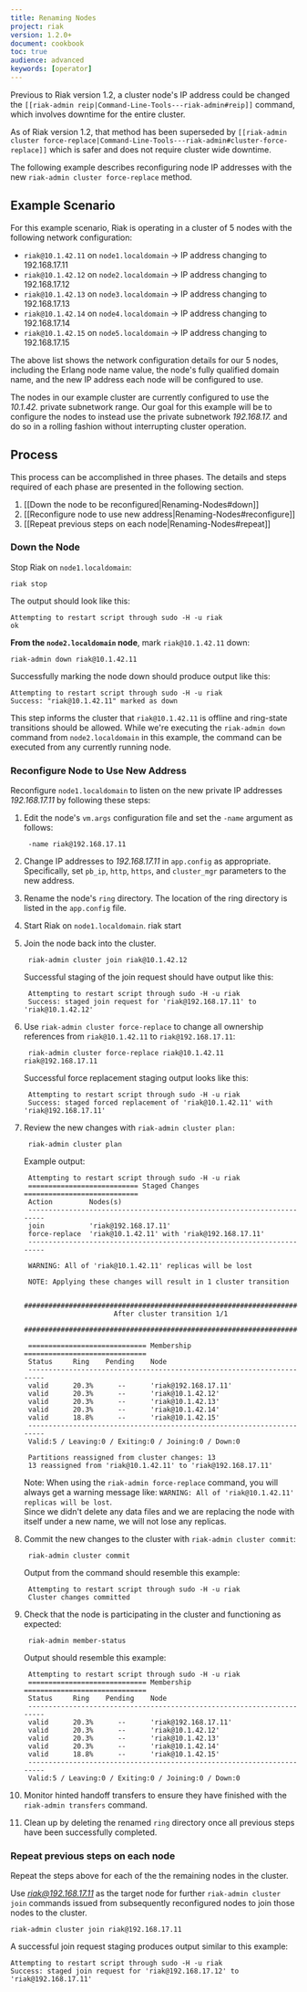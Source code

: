 ```yaml
---
title: Renaming Nodes
project: riak
version: 1.2.0+
document: cookbook
toc: true
audience: advanced
keywords: [operator]
---
```


Previous to Riak version 1.2, a cluster node's IP address could be changed
the `[[riak-admin reip|Command-Line-Tools---riak-admin#reip]]` command,
which involves downtime for the entire cluster.

As of Riak version 1.2, that method has been superseded by
`[[riak-admin cluster force-replace|Command-Line-Tools---riak-admin#cluster-force-replace]]`
which is safer and does not require cluster wide downtime.

The following example describes reconfiguring node IP addresses with the
new `riak-admin cluster force-replace` method.

## Example Scenario

For this example scenario, Riak is operating in a cluster of 5 nodes with the
following network configuration:

* `riak@10.1.42.11` on `node1.localdomain`
  &rarr; IP address changing to 192.168.17.11
* `riak@10.1.42.12` on `node2.localdomain`
  &rarr; IP address changing to 192.168.17.12
* `riak@10.1.42.13` on `node3.localdomain`
  &rarr; IP address changing to 192.168.17.13
* `riak@10.1.42.14` on `node4.localdomain`
  &rarr; IP address changing to 192.168.17.14
* `riak@10.1.42.15` on `node5.localdomain`
  &rarr; IP address changing to 192.168.17.15

The above list shows the network configuration details for our 5 nodes,
including the Erlang node name value, the node's fully qualified domain name,
and the new IP address each node will be configured to use.

The nodes in our example cluster are currently configured to use the
*10.1.42.* private subnetwork range. Our goal for this example will be to
configure the nodes to instead use the private subnetwork *192.168.17.* and
do so in a rolling fashion without interrupting cluster operation.

## Process
This process can be accomplished in three phases. The details and steps
required of each phase are presented in the following section.

1. [[Down the node to be reconfigured|Renaming-Nodes#down]]
2. [[Reconfigure node to use new address|Renaming-Nodes#reconfigure]]
3. [[Repeat previous steps on each node|Renaming-Nodes#repeat]]


<a id="down"></a>
### Down the Node

Stop Riak on `node1.localdomain`:

```
riak stop
```

The output should look like this:

```
Attempting to restart script through sudo -H -u riak
ok
```

**From the `node2.localdomain` node**, mark `riak@10.1.42.11` down:

```
riak-admin down riak@10.1.42.11
```

Successfully marking the node down should produce output like this:

```
Attempting to restart script through sudo -H -u riak
Success: "riak@10.1.42.11" marked as down
```

This step informs the cluster that `riak@10.1.42.11` is offline and
ring-state transitions should be allowed. While we're executing the
`riak-admin down` command from `node2.localdomain` in this example, the
command can be executed from any currently running node.

<a id="reconfigure"></a>
### Reconfigure Node to Use New Address

Reconfigure `node1.localdomain` to listen on the new private IP addresses
*192.168.17.11* by following these steps:

1. Edit the node's `vm.args` configuration file and set the `-name` argument
as follows:

        -name riak@192.168.17.11

2. Change IP addresses to *192.168.17.11* in `app.config` as appropriate.
   Specifically, set `pb_ip`, `http`, `https`, and `cluster_mgr` parameters
   to the new address.

3. Rename the node's `ring` directory. The location of the ring directory is
   listed in the `app.config` file.

4. Start Riak on `node1.localdomain`.
        riak start

5. Join the node back into the cluster.

        riak-admin cluster join riak@10.1.42.12

     Successful staging of the join request should have output like this:

        Attempting to restart script through sudo -H -u riak
        Success: staged join request for 'riak@192.168.17.11' to 'riak@10.1.42.12'

6. Use `riak-admin cluster force-replace` to change all ownership references
   from `riak@10.1.42.11` to `riak@192.168.17.11`:

        riak-admin cluster force-replace riak@10.1.42.11 riak@192.168.17.11

     Successful force replacement staging output looks like this:

        Attempting to restart script through sudo -H -u riak
        Success: staged forced replacement of 'riak@10.1.42.11' with 'riak@192.168.17.11'

7. Review the new changes with `riak-admin cluster plan:`

        riak-admin cluster plan

     Example output:

        Attempting to restart script through sudo -H -u riak
        =========================== Staged Changes ============================
        Action         Nodes(s)
        -----------------------------------------------------------------------
        join           'riak@192.168.17.11'
        force-replace  'riak@10.1.42.11' with 'riak@192.168.17.11'
        -----------------------------------------------------------------------

        WARNING: All of 'riak@10.1.42.11' replicas will be lost

        NOTE: Applying these changes will result in 1 cluster transition

        #######################################################################
                             After cluster transition 1/1
        #######################################################################

        ============================= Membership ==============================
        Status     Ring    Pending    Node
        -----------------------------------------------------------------------
        valid      20.3%      --      'riak@192.168.17.11'
        valid      20.3%      --      'riak@10.1.42.12'
        valid      20.3%      --      'riak@10.1.42.13'
        valid      20.3%      --      'riak@10.1.42.14'
        valid      18.8%      --      'riak@10.1.42.15'
        -----------------------------------------------------------------------
        Valid:5 / Leaving:0 / Exiting:0 / Joining:0 / Down:0

        Partitions reassigned from cluster changes: 13
        13 reassigned from 'riak@10.1.42.11' to 'riak@192.168.17.11'

     Note: When using the `riak-admin force-replace` command, you will always get a warning message like: `WARNING: All of 'riak@10.1.42.11' replicas will be lost`.  
     Since we didn't delete any data files and we are replacing the node with itself under a new name, we will not lose any replicas.      

8. Commit the new changes to the cluster with `riak-admin cluster commit`:

        riak-admin cluster commit

     Output from the command should resemble this example:

        Attempting to restart script through sudo -H -u riak
        Cluster changes committed

9. Check that the node is participating in the cluster and functioning
   as expected:

        riak-admin member-status

     Output should resemble this example:

        Attempting to restart script through sudo -H -u riak
        ============================= Membership ==============================
        Status     Ring    Pending    Node
        -----------------------------------------------------------------------
        valid      20.3%      --      'riak@192.168.17.11'
        valid      20.3%      --      'riak@10.1.42.12'
        valid      20.3%      --      'riak@10.1.42.13'
        valid      20.3%      --      'riak@10.1.42.14'
        valid      18.8%      --      'riak@10.1.42.15'
        -----------------------------------------------------------------------
        Valid:5 / Leaving:0 / Exiting:0 / Joining:0 / Down:0

10. Monitor hinted handoff transfers to ensure they have finished with the
    `riak-admin transfers` command.

11. Clean up by deleting the renamed `ring` directory once all previous steps
    have been successfully completed.

<a id="repeat"></a>
### Repeat previous steps on each node

Repeat the steps above for each of the the remaining nodes in the cluster.

Use *riak@192.168.17.11* as the target node for further
`riak-admin cluster join` commands issued from subsequently reconfigured
nodes to join those nodes to the cluster.

```
riak-admin cluster join riak@192.168.17.11
```

A successful join request staging produces output similar to this example:

```
Attempting to restart script through sudo -H -u riak
Success: staged join request for 'riak@192.168.17.12' to 'riak@192.168.17.11'
```
